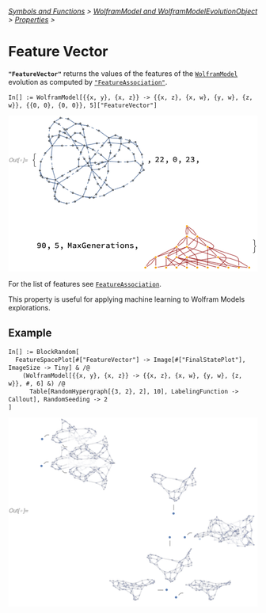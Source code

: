###### [Symbols and Functions](/README.md#symbols-and-functions) > [WolframModel and WolframModelEvolutionObject](../WolframModelAndWolframModelEvolutionObject.md) > [Properties](../WolframModelAndWolframModelEvolutionObject.md#properties) >

# Feature Vector

**`"FeatureVector"`** returns the values of the features of
the [`WolframModel`](/Documentation/SymbolsAndFunctions/WolframModelAndWolframModelEvolutionObject/WolframModelAndWolframModelEvolutionObject.md)
evolution as computed
by [`"FeatureAssociation"`](/Documentation/SymbolsAndFunctions/WolframModelAndWolframModelEvolutionObject/Properties/FeatureAssociation.md).

```wl
In[] := WolframModel[{{x, y}, {x, z}} -> {{x, z}, {x, w}, {y, w}, {z, w}}, {{0, 0}, {0, 0}}, 5]["FeatureVector"]
```

<img src="/Documentation/Images/FeatureVectorExampleSingleHistory.png" width="513.0">

For the list of features
see [`FeatureAssociation`](/Documentation/SymbolsAndFunctions/WolframModelAndWolframModelEvolutionObject/Properties/FeatureAssociation.md).

This property is useful for applying machine learning to Wolfram Models explorations.

## Example

```wl
In[] := BlockRandom[
  FeatureSpacePlot[#["FeatureVector"] -> Image[#["FinalStatePlot"], ImageSize -> Tiny] & /@
    (WolframModel[{{x, y}, {x, z}} -> {{x, z}, {x, w}, {y, w}, {z, w}}, #, 6] &) /@
      Table[RandomHypergraph[{3, 2}, 2], 10], LabelingFunction -> Callout], RandomSeeding -> 2
]
```

<img src="/Documentation/Images/FeatureVectorFeatureSpacePlot.png" width="815.4">
